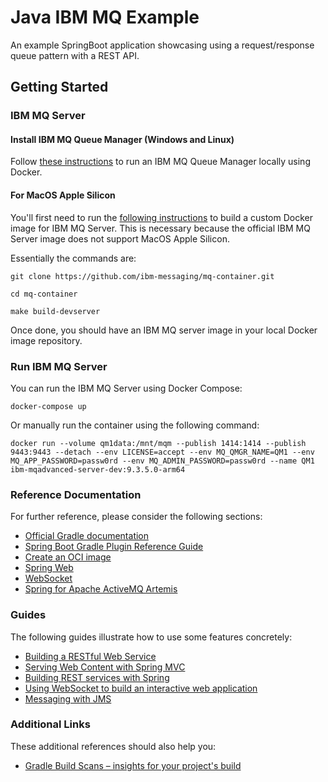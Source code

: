 # Java IBM MQ Example
An example SpringBoot application showcasing using a request/response queue pattern with a REST API.

## Getting Started

### IBM MQ Server

#### Install IBM MQ Queue Manager (Windows and Linux)

Follow [these instructions](https://developer.ibm.com/learningpaths/ibm-mq-badge/create-configure-queue-manager/) to run an IBM MQ Queue Manager locally using Docker.

#### For MacOS Apple Silicon

You'll first need to run the [following instructions](https://community.ibm.com/community/user/integration/blogs/richard-coppen/2023/06/30/ibm-mq-9330-container-image-now-available-for-appl) 
to build a custom Docker image for IBM MQ Server. This is necessary because the official IBM MQ Server image does not support MacOS Apple Silicon.

Essentially the commands are:
```shell
git clone https://github.com/ibm-messaging/mq-container.git

cd mq-container

make build-devserver
```

Once done, you should have an IBM MQ server image in your local Docker image repository.

### Run IBM MQ Server

You can run the IBM MQ Server using Docker Compose:

```shell
docker-compose up
```

Or manually run the container using the following command:

```shell
docker run --volume qm1data:/mnt/mqm --publish 1414:1414 --publish 9443:9443 --detach --env LICENSE=accept --env MQ_QMGR_NAME=QM1 --env MQ_APP_PASSWORD=passw0rd --env MQ_ADMIN_PASSWORD=passw0rd --name QM1 ibm-mqadvanced-server-dev:9.3.5.0-arm64
```

### Reference Documentation
For further reference, please consider the following sections:

* [Official Gradle documentation](https://docs.gradle.org)
* [Spring Boot Gradle Plugin Reference Guide](https://docs.spring.io/spring-boot/docs/3.2.4/gradle-plugin/reference/html/)
* [Create an OCI image](https://docs.spring.io/spring-boot/docs/3.2.4/gradle-plugin/reference/html/#build-image)
* [Spring Web](https://docs.spring.io/spring-boot/docs/3.2.4/reference/htmlsingle/index.html#web)
* [WebSocket](https://docs.spring.io/spring-boot/docs/3.2.4/reference/htmlsingle/index.html#messaging.websockets)
* [Spring for Apache ActiveMQ Artemis](https://docs.spring.io/spring-boot/docs/3.2.4/reference/htmlsingle/index.html#messaging.jms.artemis)

### Guides
The following guides illustrate how to use some features concretely:

* [Building a RESTful Web Service](https://spring.io/guides/gs/rest-service/)
* [Serving Web Content with Spring MVC](https://spring.io/guides/gs/serving-web-content/)
* [Building REST services with Spring](https://spring.io/guides/tutorials/rest/)
* [Using WebSocket to build an interactive web application](https://spring.io/guides/gs/messaging-stomp-websocket/)
* [Messaging with JMS](https://spring.io/guides/gs/messaging-jms/)

### Additional Links
These additional references should also help you:

* [Gradle Build Scans – insights for your project's build](https://scans.gradle.com#gradle)